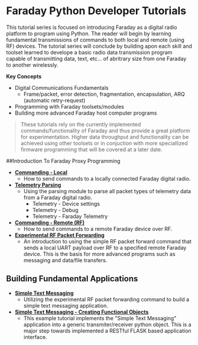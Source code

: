 
# Faraday Python Developer Tutorials

This tutorial series is focused on introducing Faraday as a digital radio platform to program using Python. The reader will begin by learning fundamental transmissions of commands to both local and remote (using RF) devices. The tutorial series will conclude by building apon each skill and toolset learned to develope a basic radio data  transmission program capable of transmitting data, text, etc... of abritrary size from one Faraday to another wirelessly.

**Key Concepts**

* Digital Communications Fundamentals
  * Frame/packet, error detection, fragmentation, encapsulation, ARQ (automatic retry-request)
* Programming with Faraday toolsets/modules
* Building more advanced Faraday host computer programs

> These tutorials rely on the currently implemented commands/functionality of Faraday and thus provide a great platform for experimentation. Higher data throughput and functionality can be achieved using other toolsets or in conjuction with more speciallized firmware programming that will be covered at a later date.

##Introduction To Faraday Proxy Programming

* **[Commanding - Local](/foundation/Commanding-Local)**
  * How to send commands to a locally connected Faraday digital radio.
* **[Telemetry Parsing](/foundation/Telemetry-Parsing)**
  * Using the parsing module to parse all packet types of telemetry data from a Faraday digital radio.
    * Telemetry - Device settings
    * Telemetry - Debug
    * Telemetry - Faraday Telemetry
* **[Commanding - Remote (RF)](/foundation/Commanding-Remote-RF)**
  * How to send commands to a remote Faraday device over RF.
* **[Experimental RF Packet Forwarding](/foundation/RF-Transmit-Receive-Packet)**
  * An introduction to using the simple RF packet forward command that sends a local UART payload over RF to a specified remote Faraday device. This is the basis for more advanced programs such as messaging and data/file transfers.

## Building Fundamental Applications

* **[Simple Text Messaging](/foundation/Simple_Text_Messaging/)**
  * Utilizing the experimental RF packet forwarding command to build a simple text messaging application.
* **[Simple Text Messaging - Creating Functional Objects](/foundation/Simple_Text_Messaging_Creating_Objects/)**
  * This example tutorial implements the "Simple Text Messaging" application into a generic transmiter/receiver python object. This is a major step towards implemented a RESTful FLASK based application interface. 
